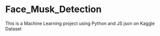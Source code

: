 # Face_Musk_Detection
This is a Machine Learning project using Python and JS json on Kaggle Dataset

